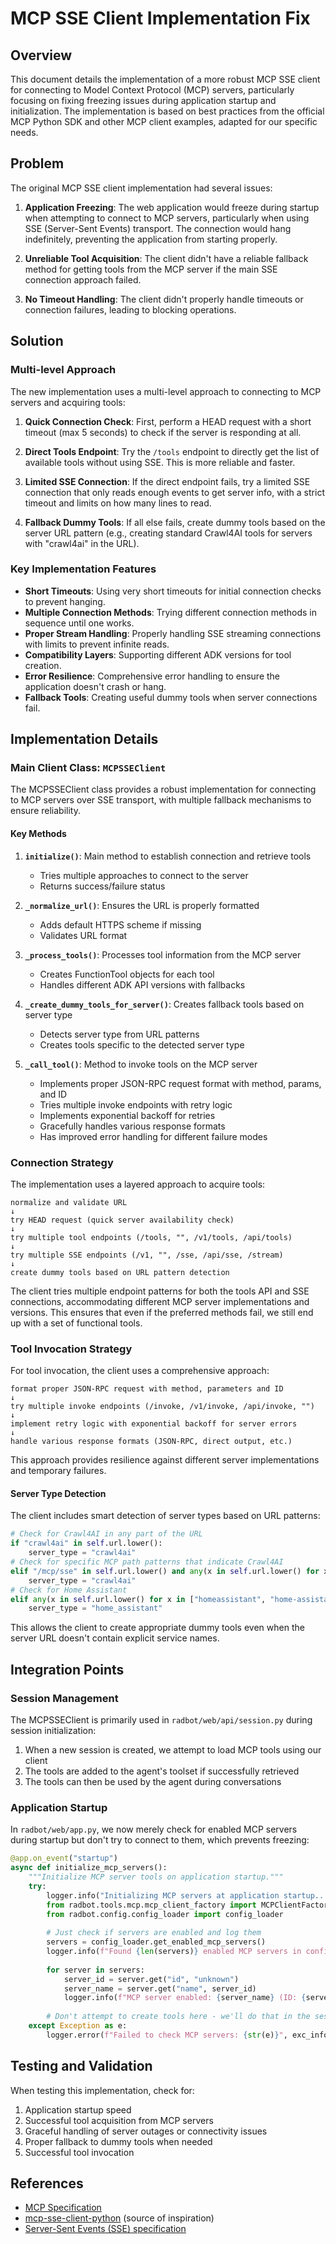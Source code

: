 # MCP SSE Client Implementation Fix

## Overview

This document details the implementation of a more robust MCP SSE client for connecting to Model Context Protocol (MCP) servers, particularly focusing on fixing freezing issues during application startup and initialization. The implementation is based on best practices from the official MCP Python SDK and other MCP client examples, adapted for our specific needs.

## Problem

The original MCP SSE client implementation had several issues:

1. **Application Freezing**: The web application would freeze during startup when attempting to connect to MCP servers, particularly when using SSE (Server-Sent Events) transport. The connection would hang indefinitely, preventing the application from starting properly.

2. **Unreliable Tool Acquisition**: The client didn't have a reliable fallback method for getting tools from the MCP server if the main SSE connection approach failed.

3. **No Timeout Handling**: The client didn't properly handle timeouts or connection failures, leading to blocking operations.

## Solution

### Multi-level Approach

The new implementation uses a multi-level approach to connecting to MCP servers and acquiring tools:

1. **Quick Connection Check**: First, perform a HEAD request with a short timeout (max 5 seconds) to check if the server is responding at all.

2. **Direct Tools Endpoint**: Try the `/tools` endpoint to directly get the list of available tools without using SSE. This is more reliable and faster.

3. **Limited SSE Connection**: If the direct endpoint fails, try a limited SSE connection that only reads enough events to get server info, with a strict timeout and limits on how many lines to read.

4. **Fallback Dummy Tools**: If all else fails, create dummy tools based on the server URL pattern (e.g., creating standard Crawl4AI tools for servers with "crawl4ai" in the URL).

### Key Implementation Features

- **Short Timeouts**: Using very short timeouts for initial connection checks to prevent hanging.
- **Multiple Connection Methods**: Trying different connection methods in sequence until one works.
- **Proper Stream Handling**: Properly handling SSE streaming connections with limits to prevent infinite reads.
- **Compatibility Layers**: Supporting different ADK versions for tool creation.
- **Error Resilience**: Comprehensive error handling to ensure the application doesn't crash or hang.
- **Fallback Tools**: Creating useful dummy tools when server connections fail.

## Implementation Details

### Main Client Class: `MCPSSEClient`

The MCPSSEClient class provides a robust implementation for connecting to MCP servers over SSE transport, with multiple fallback mechanisms to ensure reliability.

#### Key Methods

1. **`initialize()`**: Main method to establish connection and retrieve tools
   - Tries multiple approaches to connect to the server
   - Returns success/failure status

2. **`_normalize_url()`**: Ensures the URL is properly formatted
   - Adds default HTTPS scheme if missing
   - Validates URL format

3. **`_process_tools()`**: Processes tool information from the MCP server
   - Creates FunctionTool objects for each tool
   - Handles different ADK API versions with fallbacks

4. **`_create_dummy_tools_for_server()`**: Creates fallback tools based on server type
   - Detects server type from URL patterns
   - Creates tools specific to the detected server type

5. **`_call_tool()`**: Method to invoke tools on the MCP server
   - Implements proper JSON-RPC request format with method, params, and ID
   - Tries multiple invoke endpoints with retry logic
   - Implements exponential backoff for retries
   - Gracefully handles various response formats
   - Has improved error handling for different failure modes

### Connection Strategy

The implementation uses a layered approach to acquire tools:

```
normalize and validate URL
↓
try HEAD request (quick server availability check)
↓
try multiple tool endpoints (/tools, "", /v1/tools, /api/tools)
↓
try multiple SSE endpoints (/v1, "", /sse, /api/sse, /stream)
↓
create dummy tools based on URL pattern detection
```

The client tries multiple endpoint patterns for both the tools API and SSE connections, accommodating different MCP server implementations and versions. This ensures that even if the preferred methods fail, we still end up with a set of functional tools.

### Tool Invocation Strategy

For tool invocation, the client uses a comprehensive approach:

```
format proper JSON-RPC request with method, parameters and ID
↓
try multiple invoke endpoints (/invoke, /v1/invoke, /api/invoke, "")
↓
implement retry logic with exponential backoff for server errors
↓
handle various response formats (JSON-RPC, direct output, etc.)
```

This approach provides resilience against different server implementations and temporary failures.

#### Server Type Detection

The client includes smart detection of server types based on URL patterns:

```python
# Check for Crawl4AI in any part of the URL
if "crawl4ai" in self.url.lower():
    server_type = "crawl4ai"
# Check for specific MCP path patterns that indicate Crawl4AI
elif "/mcp/sse" in self.url.lower() and any(x in self.url.lower() for x in ["firecrawl", "crawl", "search"]):
    server_type = "crawl4ai"
# Check for Home Assistant
elif any(x in self.url.lower() for x in ["homeassistant", "home-assistant", "home_assistant"]):
    server_type = "home_assistant"
```

This allows the client to create appropriate dummy tools even when the server URL doesn't contain explicit service names.

## Integration Points

### Session Management

The MCPSSEClient is primarily used in `radbot/web/api/session.py` during session initialization:

1. When a new session is created, we attempt to load MCP tools using our client
2. The tools are added to the agent's toolset if successfully retrieved
3. The tools can then be used by the agent during conversations

### Application Startup

In `radbot/web/app.py`, we now merely check for enabled MCP servers during startup but don't try to connect to them, which prevents freezing:

```python
@app.on_event("startup")
async def initialize_mcp_servers():
    """Initialize MCP server tools on application startup."""
    try:
        logger.info("Initializing MCP servers at application startup...")
        from radbot.tools.mcp.mcp_client_factory import MCPClientFactory
        from radbot.config.config_loader import config_loader
        
        # Just check if servers are enabled and log them
        servers = config_loader.get_enabled_mcp_servers()
        logger.info(f"Found {len(servers)} enabled MCP servers in configuration")
        
        for server in servers:
            server_id = server.get("id", "unknown")
            server_name = server.get("name", server_id)
            logger.info(f"MCP server enabled: {server_name} (ID: {server_id})")
            
        # Don't attempt to create tools here - we'll do that in the session
    except Exception as e:
        logger.error(f"Failed to check MCP servers: {str(e)}", exc_info=True)
```

## Testing and Validation

When testing this implementation, check for:

1. Application startup speed
2. Successful tool acquisition from MCP servers
3. Graceful handling of server outages or connectivity issues
4. Proper fallback to dummy tools when needed
5. Successful tool invocation

## References

- [MCP Specification](https://modelcontextprotocol.io/specification/2025-03-26)
- [mcp-sse-client-python](https://github.com/zanetworker/mcp-sse-client-python/) (source of inspiration)
- [Server-Sent Events (SSE) specification](https://html.spec.whatwg.org/multipage/server-sent-events.html)